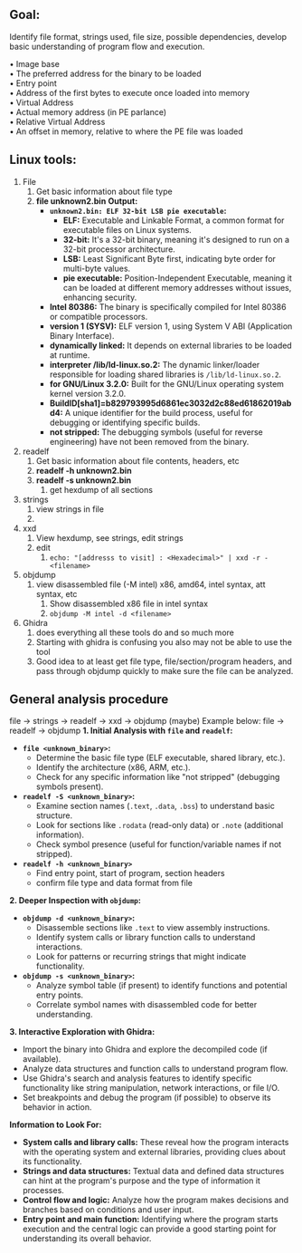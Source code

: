 ## Goal: 
Identify file format, strings used, file size, possible dependencies, develop basic understanding of program flow and execution. 

• Image base  
	• The preferred address for the binary to be loaded  
• Entry point  
	• Address of the first bytes to execute once loaded into memory  
• Virtual Address  
	• Actual memory address (in PE parlance)  
• Relative Virtual Address  
	• An offset in memory, relative to where the PE file was loaded
## Linux tools:
1. File
	1. Get basic information about file type
	3. **file unknown2.bin**
		**Output:**
		- **`unknown2.bin: ELF 32-bit LSB pie executable`:**
		    - **ELF:** Executable and Linkable Format, a common format for executable files on Linux systems.
		    - **32-bit:** It's a 32-bit binary, meaning it's designed to run on a 32-bit processor architecture.
		    - **LSB:** Least Significant Byte first, indicating byte order for multi-byte values.
		    - **pie executable:** Position-Independent Executable, meaning it can be loaded at different memory addresses without issues, enhancing security.
		- **Intel 80386:** The binary is specifically compiled for Intel 80386 or compatible processors.
		- **version 1 (SYSV):** ELF version 1, using System V ABI (Application Binary Interface).
		- **dynamically linked:** It depends on external libraries to be loaded at runtime.
		- **interpreter /lib/ld-linux.so.2:** The dynamic linker/loader responsible for loading shared libraries is `/lib/ld-linux.so.2`.
		- **for GNU/Linux 3.2.0:** Built for the GNU/Linux operating system kernel version 3.2.0.
		- **BuildID[sha1]=b829793995d6861ec3032d2c88ed61862019abd4:** A unique identifier for the build process, useful for debugging or identifying specific builds.
		- **not stripped:** The debugging symbols (useful for reverse engineering) have not been removed from the binary.
2. readelf 
	1. Get basic information about file contents, headers, etc
	2. **readelf -h unknown2.bin**
	3. **readelf -s unknown2.bin** 
		1. get hexdump of all sections
3. strings
	1. view strings in file
	2. 
4. xxd
	1. View hexdump, see strings, edit strings
	2. edit 
		1. `echo: "[addresss to visit] : <Hexadecimal>" | xxd -r - <filename>`
5. objdump
	1. view disassembled file (-M intel) x86, amd64, intel syntax, att syntax, etc
		1. Show disassembled x86 file in intel syntax
		2. `objdump -M intel -d <filename>`
6. Ghidra
	1. does everything all these tools do and so much more
	2. Starting with ghidra is confusing you also may not be able to use the tool 
	3. Good idea to at least get file type, file/section/program headers, and pass through objdump quickly to make sure the file can be analyzed.
## General analysis procedure
file -> strings -> readelf -> xxd -> objdump (maybe)
Example below: file -> readelf -> objdump
**1. Initial Analysis with `file` and `readelf`:**

- **`file <unknown_binary>`:**
    - Determine the basic file type (ELF executable, shared library, etc.).
    - Identify the architecture (x86, ARM, etc.).
    - Check for any specific information like "not stripped" (debugging symbols present).
- **`readelf -S <unknown_binary>`:**
    - Examine section names (`.text`, `.data`, `.bss`) to understand basic structure.
    - Look for sections like `.rodata` (read-only data) or `.note` (additional information).
    - Check symbol presence (useful for function/variable names if not stripped).
- **`readelf -h <unknown_binary>`**
	- Find entry point, start of program, section headers
	- confirm file type and data format from file

**2. Deeper Inspection with `objdump`:**

- **`objdump -d <unknown_binary>`:**
    - Disassemble sections like `.text` to view assembly instructions.
    - Identify system calls or library function calls to understand interactions.
    - Look for patterns or recurring strings that might indicate functionality.
- **`objdump -s <unknown_binary>`:**
    - Analyze symbol table (if present) to identify functions and potential entry points.
    - Correlate symbol names with disassembled code for better understanding.

**3. Interactive Exploration with Ghidra:**

- Import the binary into Ghidra and explore the decompiled code (if available).
- Analyze data structures and function calls to understand program flow.
- Use Ghidra's search and analysis features to identify specific functionality like string manipulation, network interactions, or file I/O.
- Set breakpoints and debug the program (if possible) to observe its behavior in action.

**Information to Look For:**

- **System calls and library calls:** These reveal how the program interacts with the operating system and external libraries, providing clues about its functionality.
- **Strings and data structures:** Textual data and defined data structures can hint at the program's purpose and the type of information it processes.
- **Control flow and logic:** Analyze how the program makes decisions and branches based on conditions and user input.
- **Entry point and main function:** Identifying where the program starts execution and the central logic can provide a good starting point for understanding its overall behavior.

